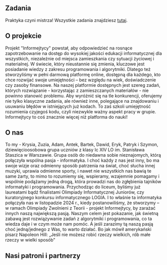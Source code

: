 ## Zadania
Praktyka czyni mistrza! Wszystkie zadania znajdziesz [tutaj](/exercises).

## O projekcie

Projekt "Informejtycy" powstał, aby odpowiedzieć na rosnące zapotrzebowanie na dostęp do wysokiej jakości
edukacji informatycznej dla wszystkich, niezależnie od miejsca zamieszkania czy sytuacji życiowej i materialnej. W
świecie, który nieustannie się zmienia, kluczowe jest posiadanie wiedzy z zakresu programowania i algorytmiki.
Dlatego też stworzyliśmy w pełni darmową platformę online, dostępną dla każdego, kto chce rozwijać swoje
umiejętności – bez względu na wiek, doświadczenie czy zasoby finansowe. Na naszej platformie dostępnych jest
szereg zadań, których rozwiązanie - korzystając z zamieszczanych materiałów - nie powinno stanowić problemu. Aby
wyróżnić się na tle konkurencji, oferujemy nie tylko klasyczne zadania, ale również inne, polegające na
znajdowaniu i usuwaniu błędów w istniejących już kodach. To zaś szkoli umiejętność rozumienia czyjegoś kodu, czyli
niezwykle ważny aspekt pracy w grupie. Informejtycy to coś znacznie więcej niż platforma do nauki!

## O nas

To my - Krysia, Zuzia, Adam, Antek, Bartek, Dawid, Eryk, Patryk i Szymon, dziewięcioosobowa grupa uczniów z klasy
Ic XIV LO im. Stanisława Staszica w Warszawie. Grupa osób do niedawna sobie nieznajomych, którą połączyła wspólna
pasja - informatyka. I choć każdy z nas jest inny, bo ma swoje wizje oraz odmienny sposób patrzenia na świat, choć
słucha innej muzyki, uprawia odmienne sporty, i nawet nie wszystkich nas bawią te same żarty, to mimo to rozumiemy
się, wspieramy, wzajemnie pomagamy i wspólnie podążamy jedną drogą, która prowadzi nas do zgłębienia tajników
informatyki i programowania. Przychodząc do liceum, byliśmy już laureatami bądź finalistami Olimpiady
Informatycznej Juniorów, czy kuratoryjnego konkursu informatycznego LOGIA. I to właśnie ta informatyka połączyła
nas w listopadzie 2024 r., kiedy postanowiliśmy, że stworzymy – w ramach Olimpiady Zwolnieni z Teorii - projekt
Informejtycy, by zarażać innych naszą największą pasją. Naszym celem jest pokazanie, jak świetną zabawą jest
rozwiązywanie zadań z algorytmiki i programowania, co ta wiedza daje i w czym może nam pomóc. A jeśli zarazimy tą
naszą pasją choć jedną/jednego z Was, to warto działać. Bo jak mówił amerykański pisarz Napoleon Hill: „Jeśli nie
możesz robić rzeczy wielkich, rób małe rzeczy w wielki sposób”

## Nasi patroni i partnerzy
